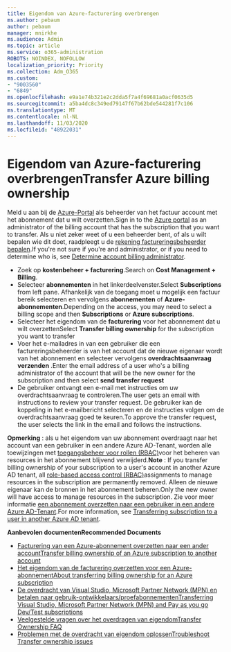 ```yaml
---
title: Eigendom van Azure-facturering overbrengen
ms.author: pebaum
author: pebaum
manager: mnirkhe
ms.audience: Admin
ms.topic: article
ms.service: o365-administration
ROBOTS: NOINDEX, NOFOLLOW
localization_priority: Priority
ms.collection: Adm_O365
ms.custom:
- "9003560"
- "6849"
ms.openlocfilehash: e9a1e74b321e2c2dda5f7a4f69681a0acf0635d5
ms.sourcegitcommit: a5ba4dc8c349ed79147f67b62bde544281f7c106
ms.translationtype: MT
ms.contentlocale: nl-NL
ms.lasthandoff: 11/03/2020
ms.locfileid: "48922031"
---
```

# <a name="transfer-azure-billing-ownership"></a><span data-ttu-id="b8fb6-102">Eigendom van Azure-facturering overbrengen</span><span class="sxs-lookup"><span data-stu-id="b8fb6-102">Transfer Azure billing ownership</span></span>

<span data-ttu-id="b8fb6-103">Meld u aan bij de [Azure-Portal](https://portal.azure.com/) als beheerder van het factuur account met het abonnement dat u wilt overzetten.</span><span class="sxs-lookup"><span data-stu-id="b8fb6-103">Sign in to the [Azure portal](https://portal.azure.com/) as an administrator of the billing account that has the subscription that you want to transfer.</span></span> <span data-ttu-id="b8fb6-104">Als u niet zeker weet of u een beheerder bent, of als u wilt bepalen wie dit doet, raadpleegt u de [rekening factureringsbeheerder bepalen](https://docs.microsoft.com/azure/cost-management-billing/understand/subscription-transfer#whoisaa).</span><span class="sxs-lookup"><span data-stu-id="b8fb6-104">If you're not sure if you're and administrator, or if you need to determine who is, see [Determine account billing administrator](https://docs.microsoft.com/azure/cost-management-billing/understand/subscription-transfer#whoisaa).</span></span>

- <span data-ttu-id="b8fb6-105">Zoek op **kostenbeheer + facturering**.</span><span class="sxs-lookup"><span data-stu-id="b8fb6-105">Search on **Cost Management + Billing**.</span></span>
- <span data-ttu-id="b8fb6-106">Selecteer **abonnementen** in het linkerdeelvenster.</span><span class="sxs-lookup"><span data-stu-id="b8fb6-106">Select **Subscriptions** from left pane.</span></span> <span data-ttu-id="b8fb6-107">Afhankelijk van de toegang moet u mogelijk een factuur bereik selecteren en vervolgens **abonnementen** of **Azure-abonnementen**.</span><span class="sxs-lookup"><span data-stu-id="b8fb6-107">Depending on the access, you may need to select a billing scope and then **Subscriptions** or **Azure subscriptions**.</span></span>
- <span data-ttu-id="b8fb6-108">Selecteer het eigendom van de **facturering** voor het abonnement dat u wilt overzetten</span><span class="sxs-lookup"><span data-stu-id="b8fb6-108">Select **Transfer billing ownership** for the subscription you want to transfer</span></span>
- <span data-ttu-id="b8fb6-109">Voer het e-mailadres in van een gebruiker die een factureringsbeheerder is van het account dat de nieuwe eigenaar wordt van het abonnement en selecteer vervolgens **overdrachtsaanvraag verzenden** .</span><span class="sxs-lookup"><span data-stu-id="b8fb6-109">Enter the email address of a user who's a billing administrator of the account that will be the new owner for the subscription and then select **send transfer request**</span></span>
- <span data-ttu-id="b8fb6-110">De gebruiker ontvangt een e-mail met instructies om uw overdrachtsaanvraag te controleren.</span><span class="sxs-lookup"><span data-stu-id="b8fb6-110">The user gets an email with instructions to review your transfer request.</span></span> <span data-ttu-id="b8fb6-111">De gebruiker kan de koppeling in het e-mailbericht selecteren en de instructies volgen om de overdrachtsaanvraag goed te keuren.</span><span class="sxs-lookup"><span data-stu-id="b8fb6-111">To approve the transfer request, the user selects the link in the email and follows the instructions.</span></span>

<span data-ttu-id="b8fb6-112">**Opmerking** : als u het eigendom van uw abonnement overdraagt naar het account van een gebruiker in een andere Azure AD-Tenant, worden alle toewijzingen met [toegangsbeheer voor rollen (RBAC)](https://docs.microsoft.com/azure/role-based-access-control/overview?WT.mc_id=Portal-Microsoft_Azure_Support)voor het beheren van resources in het abonnement blijvend verwijderd.</span><span class="sxs-lookup"><span data-stu-id="b8fb6-112">**Note** : If you transfer billing ownership of your subscription to a user's account in another Azure AD tenant, all [role-based access control (RBAC)](https://docs.microsoft.com/azure/role-based-access-control/overview?WT.mc_id=Portal-Microsoft_Azure_Support)assignments to manage resources in the subscription are permanently removed.</span></span> <span data-ttu-id="b8fb6-113">Alleen de nieuwe eigenaar kan de bronnen in het abonnement beheren.</span><span class="sxs-lookup"><span data-stu-id="b8fb6-113">Only the new owner will have access to manage resources in the subscription.</span></span> <span data-ttu-id="b8fb6-114">Zie voor meer informatie [een abonnement overzetten naar een gebruiker in een andere Azure AD-Tenant](https://docs.microsoft.com/azure/active-directory/managed-identities-azure-resources/known-issues?WT.mc_id=Portal-Microsoft_Azure_Support).</span><span class="sxs-lookup"><span data-stu-id="b8fb6-114">For more information, see [Transferring subscription to a user in another Azure AD tenant](https://docs.microsoft.com/azure/active-directory/managed-identities-azure-resources/known-issues?WT.mc_id=Portal-Microsoft_Azure_Support).</span></span>

<span data-ttu-id="b8fb6-115">**Aanbevolen documenten**</span><span class="sxs-lookup"><span data-stu-id="b8fb6-115">**Recommended Documents**</span></span>

- [<span data-ttu-id="b8fb6-116">Facturering van een Azure-abonnement overzetten naar een ander account</span><span class="sxs-lookup"><span data-stu-id="b8fb6-116">Transfer billing ownership of an Azure subscription to another account</span></span>](https://docs.microsoft.com/azure/cost-management-billing/manage/billing-subscription-transfer)
- [<span data-ttu-id="b8fb6-117">Het eigendom van de facturering overzetten voor een Azure-abonnement</span><span class="sxs-lookup"><span data-stu-id="b8fb6-117">About transferring billing ownership for an Azure subscription</span></span>](https://docs.microsoft.com//azure/cost-management-billing/understand/subscription-transfer)
- [<span data-ttu-id="b8fb6-118">De overdracht van Visual Studio, Microsoft Partner Network (MPN) en betalen naar gebruik-ontwikkelaars/proefabonnementen</span><span class="sxs-lookup"><span data-stu-id="b8fb6-118">Transferring Visual Studio, Microsoft Partner Network (MPN) and Pay as you go Dev/Test subscriptions</span></span>](https://docs.microsoft.com/azure/billing/billing-subscription-transfer?WT.mc_id=Portal-Microsoft_Azure_Support#transferring-visual-studio-microsoft-partner-network-mpn-and-pay-as-you-go-devtest-subscriptions)
- [<span data-ttu-id="b8fb6-119">Veelgestelde vragen over het overdragen van eigendom</span><span class="sxs-lookup"><span data-stu-id="b8fb6-119">Transfer Ownership FAQ</span></span>](https://docs.microsoft.com/azure/billing/billing-subscription-transfer?WT.mc_id=Portal-Microsoft_Azure_Support#frequently-asked-questions-faq-for-senders)
- [<span data-ttu-id="b8fb6-120">Problemen met de overdracht van eigendom oplossen</span><span class="sxs-lookup"><span data-stu-id="b8fb6-120">Troubleshoot Transfer ownership issues</span></span>](https://docs.microsoft.com/azure/billing/billing-subscription-transfer?WT.mc_id=Portal-Microsoft_Azure_Support#troubleshooting)
